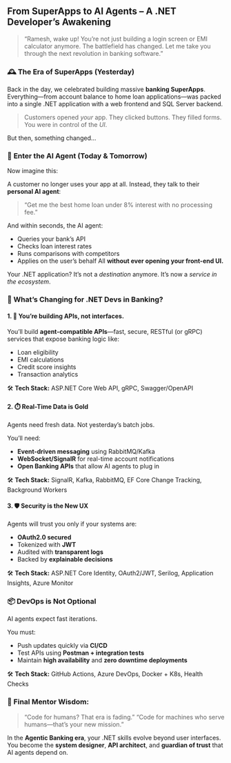 
## From SuperApps to AI Agents – A .NET Developer’s Awakening

> “Ramesh, wake up! You’re not just building a login screen or EMI calculator anymore. The battlefield has changed. Let me take you through the next revolution in banking software.”

### 🕰️ **The Era of SuperApps (Yesterday)**

Back in the day, we celebrated building massive **banking SuperApps**. Everything—from account balance to home loan applications—was packed into a single .NET application with a web frontend and SQL Server backend.

> Customers opened *your* app. They clicked buttons. They filled forms.
> You were in control of the *UI*.

But then, something changed...



### 🤖 **Enter the AI Agent (Today & Tomorrow)**

Now imagine this:

A customer no longer uses your app at all.
Instead, they talk to their **personal AI agent**:

> “Get me the best home loan under 8% interest with no processing fee.”

And within seconds, the AI agent:

* Queries your bank’s API
* Checks loan interest rates
* Runs comparisons with competitors
* Applies on the user’s behalf
  All **without ever opening your front-end UI.**

Your .NET application? It’s not a *destination* anymore. It’s now a *service in the ecosystem*.


### 🔧 What’s Changing for .NET Devs in Banking?

#### 1. 🧩 You’re building APIs, not interfaces.

You’ll build **agent-compatible APIs**—fast, secure, RESTful (or gRPC) services that expose banking logic like:

* Loan eligibility
* EMI calculations
* Credit score insights
* Transaction analytics

🛠 **Tech Stack:** ASP.NET Core Web API, gRPC, Swagger/OpenAPI


#### 2. ⏱️ Real-Time Data is Gold

Agents need fresh data. Not yesterday’s batch jobs.

You’ll need:

* **Event-driven messaging** using RabbitMQ/Kafka
* **WebSocket/SignalR** for real-time account notifications
* **Open Banking APIs** that allow AI agents to plug in

🛠 **Tech Stack:** SignalR, Kafka, RabbitMQ, EF Core Change Tracking, Background Workers


#### 3. 🛡 Security is the New UX

Agents will trust you only if your systems are:

* **OAuth2.0 secured**
* Tokenized with **JWT**
* Audited with **transparent logs**
* Backed by **explainable decisions**

🛠 **Tech Stack:** ASP.NET Core Identity, OAuth2/JWT, Serilog, Application Insights, Azure Monitor


### 📦 DevOps is Not Optional

AI agents expect fast iterations.

You must:

* Push updates quickly via **CI/CD**
* Test APIs using **Postman + integration tests**
* Maintain **high availability** and **zero downtime deployments**

🛠 **Tech Stack:** GitHub Actions, Azure DevOps, Docker + K8s, Health Checks


### 🧠 Final Mentor Wisdom:

> “Code for humans? That era is fading.”
> “Code for machines who serve humans—that’s your new mission.”

In the **Agentic Banking era**, your .NET skills evolve beyond user interfaces. You become the **system designer**, **API architect**, and **guardian of trust** that AI agents depend on.


 

